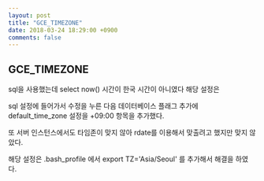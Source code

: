 ```yaml
---
layout: post
title: "GCE_TIMEZONE"
date: 2018-03-24 18:29:00 +0900
comments: false
---
```


## GCE_TIMEZONE

sql을 사용했는데 select now() 시간이 한국 시간이 아니였다 해당 설정은 

sql 설정에 들어가서 수정을 누른 다음 데이터베이스 플래그 추가에 default_time_zone 설정을 +09:00 항목을 추가했다.

또 서버 인스턴스에서도 타임존이 맞지 않아 rdate를 이용해서 맞출려고 했지만 맞지 않았다. 

해당 설정은 .bash_profile 에서 export TZ='Asia/Seoul' 를 추가해서 해결을 하였다.

